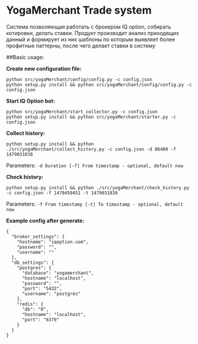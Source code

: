 # YogaMerchant Trade system
Система позволяющая работать с брокером IQ option, собирать котировки, делать ставки.
Продукт производит анализ приходящих данный и формирует из них шаблоны по которым
выявляет более профитные паттерны, после чего делает ставки в систему

##Basic usage:

**Create new configuration file:**
```
python src/yogaMerchant/config/config.py -c config.json
python setup.py install && python src/yogaMerchant/config/config.py -c config.json
```

**Start IQ Option bot:**
```
python src/yogaMerchant/start_collector.py -c config.json
python setup.py install && python src/yogaMerchant/starter.py -c config.json
```

**Collect history:**
```
python setup.py install && python ./src/yogaMerchant/collect_history.py -c config.json -d 86400 -f 1479031838
```
Parameters:
`-d Duration
[-f] From timestamp - optional, default now`

**Check history:**
```
python setup.py install && python ./src/yogaMerchant/check_history.py -c config.json -f 1479459451 -t 1479031838
```
Parameters:
`-f From timestamp
[-t] To timestamp - optional, default now`


**Example config after generate:**
```
{
  "broker_settings": {
    "hostname": "iqoption.com",
    "password": "",
    "username": ""
  },
  "db_settings": {
    "postgres": {
      "database": "yogamerchant",
      "hostname": "localhost",
      "password": "",
      "port": "5432",
      "username": "postgres"
    },
    "redis": {
      "db": "0",
      "hostname": "localhost",
      "port": "6379"
    }
  }
}
```